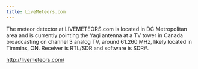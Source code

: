 ```yaml
---
title: LiveMeteors.com
---
```

The meteor detector at LIVEMETEORS.com is located in DC Metropolitan
area and is currently pointing the Yagi antenna at a TV tower in
Canada broadcasting on channel 3 analog TV, around 61.260 MHz,
likely located in Timmins, ON. Receiver is RTL/SDR and software is
SDR#.

http://livemeteors.com/
